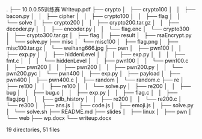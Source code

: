 .
├── 10.0.0.55训练赛 Writeup.pdf
├── crypto
│   ├── crypto100
│   │   ├── bacon.py
│   │   ├── cipher
│   │   ├── crypto100
│   │   ├── flag
│   │   └── solve
│   ├── crypto200
│   │   ├── crypto200.tar.gz
│   │   ├── decoder.py
│   │   ├── encoder.py
│   │   └── flag.enc
│   └── crypto300
│       ├── crypto300.tar.gz
│       ├── flag
│       ├── result
│       ├── rsaEncrypt.py
│       └── solve.py
├── misc
│   └── misc100
│       ├── flag.png
│       ├── misc100.tar.gz
│       └── weihang666.jpg
├── pwn
│   ├── pwn100
│   │   ├── exp.py
│   │   ├── hiddenLevel
│   │   │   ├── exp.py
│   │   │   ├── fmt.c
│   │   │   └── hiddenLevel
│   │   ├── pwn100
│   │   └── pwn100.c
│   ├── pwn200
│   │   ├── pwn200
│   │   ├── pwn200.py
│   │   └── pwn200.pyc
│   └── pwn400
│       ├── exp.py
│       ├── payload
│       ├── pwn400
│       ├── pwn400.c
│       ├── random
│       └── random.c
├── re
│   ├── re100
│   │   ├── re100
│   │   └── solve.py
│   ├── re200
│   │   ├── bug
│   │   ├── bug.c
│   │   ├── exp.py
│   │   ├── flag.c
│   │   ├── flag.jpg
│   │   ├── gdb_history
│   │   ├── re200
│   │   └── re200.c
│   └── re300
│       ├── ans.js
│       ├── code.js
│       ├── emoji.js
│       ├── solve.py
│       └── solve.sh
├── README.md
├── slides
│   ├── linux
│   ├── pwn
│   └── web
├── wp.docx
└── writeup.docx

19 directories, 51 files
